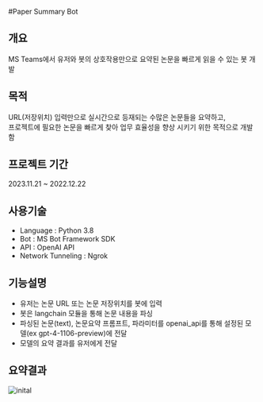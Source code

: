 #Paper Summary Bot

## 개요
MS Teams에서 유저와 봇의 상호작용만으로 요약된 논문을 빠르게 읽을 수 있는 봇 개발

## 목적
URL(저장위치) 입력만으로 실시간으로 등재되는 수많은 논문들을 요약하고, <br>
프로젝트에 필요한 논문을 빠르게 찾아 업무 효율성을 향상 시키기 위한 목적으로 개발함

## 프로젝트 기간 
2023.11.21 ~ 2022.12.22

## 사용기술
- Language : Python 3.8 <br>
- Bot : MS Bot Framework SDK<br>
- API : OpenAI API<br>
- Network Tunneling : Ngrok

## 기능설명
- 유저는 논문 URL 또는 논문 저장위치를 봇에 입력
- 봇은 langchain 모듈을 통해 논문 내용을 파싱
- 파싱된 논문(text), 논문요약 프롬프트, 파라미터를 openai_api를 통해 설정된 모델(ex gpt-4-1106-preview)에 전달
- 모델의 요약 결과를 유저에게 전달

## 요약결과

![inital](https://github.com/Kingthegarden/paper_summary_bot/assets/63918254/424a170d-20eb-42d2-b42b-3f2c7467e213)
